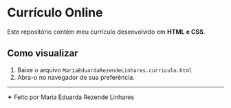 # Currículo Online

Este repositório contém meu currículo desenvolvido em **HTML e CSS**.

## Como visualizar
1. Baixe o arquivo `MariaEduardaRezendeLinhares.curriculo.html`
2. Abra-o no navegador de sua preferência.

---
✦ Feito por Maria Eduarda Rezende Linhares
